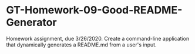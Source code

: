 # GT-Homework-09-Good-README-Generator
Homework assignment, due 3/26/2020. Create a command-line application that dynamically generates a README.md from a user's input.
